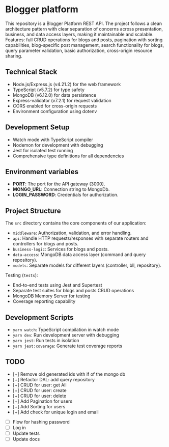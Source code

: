 # Blogger platform

This repository is a Blogger Platform REST API. The project follows a clean architecture pattern with clear separation of concerns across presentation, business, and data access layers, making it maintainable and scalable. Features: full CRUD operations for blogs and posts, pagination with sorting capabilities, blog-specific post management, search functionality for blogs, query parameter validation, basic authorization, cross-origin resource sharing.

## Technical Stack

- Node.js/Express.js (v4.21.2) for the web framework
- TypeScript (v5.7.2) for type safety
- MongoDB (v6.12.0) for data persistence
- Express-validator (v7.2.1) for request validation
- CORS enabled for cross-origin requests
- Environment configuration using dotenv

## Development Setup

- Watch mode with TypeScript compiler
- Nodemon for development with debugging
- Jest for isolated test running
- Comprehensive type definitions for all dependencies

## Environment variables

- **PORT**: The port for the API gateway (3000).
- **MONGO_URL**: Connection string to MongoDb.
- **LOGIN_PASSWORD**: Credentials for authorization.

## Project Structure

The `src` directory contains the core components of our application:

- `middleware`: Authorization, validation, and error handling.
- `api`: Handle HTTP requests/responses with separate routers and controllers for blogs and posts.
- `business-logic`: Services for blogs and posts.
- `data-access`: MongoDB data access layer (command and query repository).
- `models`: Separate models for different layers (controller, bll, repository).

Testing (`tests`):

- End-to-end tests using Jest and Supertest
- Separate test suites for blogs and posts CRUD operations
- MongoDB Memory Server for testing
- Coverage reporting capability

## Development Scripts

- `yarn watch`: TypeScript compilation in watch mode
- `yarn dev`: Run development server with debugging
- `yarn jest`: Run tests in isolation
- `yarn jest:coverage`: Generate test coverage reports

## TODO

- [+] Remove old generated ids with if of the mongo db
- [+] Refactor DAL: add query repository
- [+] CRUD for user: get All
- [+] CRUD for user: create
- [+] CRUD for user: delete
- [+] Add Pagination for users
- [+] Add Sorting for users
- [+] Add check for unique login and email
- [ ] Flow for hashing password
- [ ] Log in
- [ ] Update tests
- [ ] Update docs
